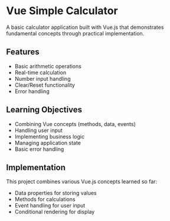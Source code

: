 # Vue Simple Calculator

A basic calculator application built with Vue.js that demonstrates fundamental concepts through practical implementation.

## Features

- Basic arithmetic operations
- Real-time calculation
- Number input handling
- Clear/Reset functionality
- Error handling

## Learning Objectives

- Combining Vue concepts (methods, data, events)
- Handling user input
- Implementing business logic
- Managing application state
- Basic error handling

## Implementation

This project combines various Vue.js concepts learned so far:
- Data properties for storing values
- Methods for calculations
- Event handling for user input
- Conditional rendering for display